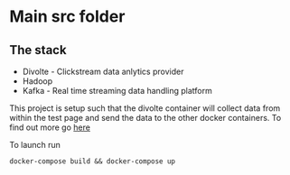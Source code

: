 # Main src folder

## The stack

+ Divolte - Clickstream data anlytics provider
+ Hadoop
+ Kafka -  Real time streaming data handling platform

This project is setup such that the divolte container will collect data from within the test page and send the data to the other docker containers. To find out more go [here](https://medium.com/transparent-analytics)

To launch run

    docker-compose build && docker-compose up